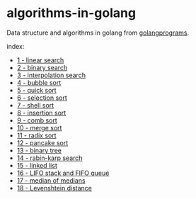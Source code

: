 # algorithms-in-golang

Data structure and algorithms in golang from [golangprograms](http://www.golangprograms.com/data-structure-and-algorithms.html).

index:

- [1 - linear search](https://github.com/silenceshell/algorithms-in-golang/blob/master/searching/linear-search.go)
- [2 - binary search](https://github.com/silenceshell/algorithms-in-golang/blob/master/searching/binary-search.go)
- [3 - interpolation search](https://github.com/silenceshell/algorithms-in-golang/blob/master/searching/interpolation-search.go)
- [4 - bubble sort](https://github.com/silenceshell/algorithms-in-golang/blob/master/sorting/bubble-sort.go)
- [5 - quick sort](https://github.com/silenceshell/algorithms-in-golang/blob/master/sorting/quick-sort.go)
- [6 - selection sort](https://github.com/silenceshell/algorithms-in-golang/blob/master/sorting/selection-sort.go)
- [7 - shell sort](https://github.com/silenceshell/algorithms-in-golang/blob/master/sorting/shell-sort.go)
- [8 - insertion sort](https://github.com/silenceshell/algorithms-in-golang/blob/master/sorting/insertion-sort.go)
- [9 - comb sort](https://github.com/silenceshell/algorithms-in-golang/blob/master/sorting/comb-sort.go)
- [10 - merge sort](https://github.com/silenceshell/algorithms-in-golang/blob/master/sorting/merge-sort.go)
- [11 - radix sort](https://github.com/silenceshell/algorithms-in-golang/blob/master/sorting/radix-sort.go)
- [12 - pancake sort](https://github.com/silenceshell/algorithms-in-golang/blob/master/sorting/pancake-sort.go)
- [13 - binary tree](https://github.com/silenceshell/algorithms-in-golang/blob/master/data-structure/sorted-binary-tree.go)
- [14 - rabin-karp search](https://github.com/silenceshell/algorithms-in-golang/blob/master/searching/rabin-karp.go)
- [15 - linked list](https://github.com/silenceshell/algorithms-in-golang/blob/master/data-structure/linked-list.go)
- [16 - LIFO stack and FIFO queue](https://github.com/silenceshell/algorithms-in-golang/blob/master/data-structure/stack-queue.go)
- [17 - median of medians](https://github.com/silenceshell/algorithms-in-golang/blob/master/searching/median-of-medians.go)
- [18 - Levenshtein distance]()